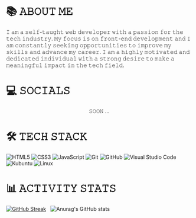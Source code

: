 # 📚 𝙰𝙱𝙾𝚄𝚃 𝙼𝙴

𝙸 𝚊𝚖 𝚊 𝚜𝚎𝚕𝚏-𝚝𝚊𝚞𝚐𝚑𝚝 𝚠𝚎𝚋 𝚍𝚎𝚟𝚎𝚕𝚘𝚙𝚎𝚛 𝚠𝚒𝚝𝚑 𝚊 𝚙𝚊𝚜𝚜𝚒𝚘𝚗 𝚏𝚘𝚛 𝚝𝚑𝚎 𝚝𝚎𝚌𝚑 𝚒𝚗𝚍𝚞𝚜𝚝𝚛𝚢. 𝙼𝚢 𝚏𝚘𝚌𝚞𝚜 𝚒𝚜 𝚘𝚗 𝚏𝚛𝚘𝚗𝚝-𝚎𝚗𝚍 𝚍𝚎𝚟𝚎𝚕𝚘𝚙𝚖𝚎𝚗𝚝 𝚊𝚗𝚍 𝙸 𝚊𝚖 𝚌𝚘𝚗𝚜𝚝𝚊𝚗𝚝𝚕𝚢 𝚜𝚎𝚎𝚔𝚒𝚗𝚐 𝚘𝚙𝚙𝚘𝚛𝚝𝚞𝚗𝚒𝚝𝚒𝚎𝚜 𝚝𝚘 𝚒𝚖𝚙𝚛𝚘𝚟𝚎 𝚖𝚢 𝚜𝚔𝚒𝚕𝚕𝚜 𝚊𝚗𝚍 𝚊𝚍𝚟𝚊𝚗𝚌𝚎 𝚖𝚢 𝚌𝚊𝚛𝚎𝚎𝚛. 𝙸 𝚊𝚖 𝚊 𝚑𝚒𝚐𝚑𝚕𝚢 𝚖𝚘𝚝𝚒𝚟𝚊𝚝𝚎𝚍 𝚊𝚗𝚍 𝚍𝚎𝚍𝚒𝚌𝚊𝚝𝚎𝚍 𝚒𝚗𝚍𝚒𝚟𝚒𝚍𝚞𝚊𝚕 𝚠𝚒𝚝𝚑 𝚊 𝚜𝚝𝚛𝚘𝚗𝚐 𝚍𝚎𝚜𝚒𝚛𝚎 𝚝𝚘 𝚖𝚊𝚔𝚎 𝚊 𝚖𝚎𝚊𝚗𝚒𝚗𝚐𝚏𝚞𝚕 𝚒𝚖𝚙𝚊𝚌𝚝 𝚒𝚗 𝚝𝚑𝚎 𝚝𝚎𝚌𝚑 𝚏𝚒𝚎𝚕𝚍.

# 💻 𝚂𝙾𝙲𝙸𝙰𝙻𝚂

<p align="center">𝚂𝙾𝙾𝙽 ...</p>

# 🛠️ 𝚃𝙴𝙲𝙷 𝚂𝚃𝙰𝙲𝙺

![HTML5](https://img.shields.io/badge/html5-%23E34F26.svg?style=for-the-badge&logo=html5&logoColor=white)
![CSS3](https://img.shields.io/badge/css3-%231572B6.svg?style=for-the-badge&logo=css3&logoColor=white)
![JavaScript](https://img.shields.io/badge/javascript-%23323330.svg?style=for-the-badge&logo=javascript&logoColor=%23F7DF1E)
![Git](https://img.shields.io/badge/git-%23F05033.svg?style=for-the-badge&logo=git&logoColor=white)
![GitHub](https://img.shields.io/badge/github-%23121011.svg?style=for-the-badge&logo=github&logoColor=white)
![Visual Studio Code](https://img.shields.io/badge/Visual%20Studio%20Code-0078d7.svg?style=for-the-badge&logo=visual-studio-code&logoColor=white)
![Kubuntu](https://img.shields.io/badge/-KUbuntu-%230079C1?style=for-the-badge&logo=kubuntu&logoColor=white)
![Linux](https://img.shields.io/badge/Linux-FCC624?style=for-the-badge&logo=linux&logoColor=black)

# 📊 𝙰𝙲𝚃𝙸𝚅𝙸𝚃𝚈 𝚂𝚃𝙰𝚃𝚂

[![GitHub Streak](https://streak-stats.demolab.com?user=Yushi5058&theme=tokyonight)](https://git.io/streak-stats)&nbsp;&nbsp;
![Anurag's GitHub stats](https://github-readme-stats.vercel.app/api?username=yushi5058&show_icons=true&theme=tokyonight&align=right)





